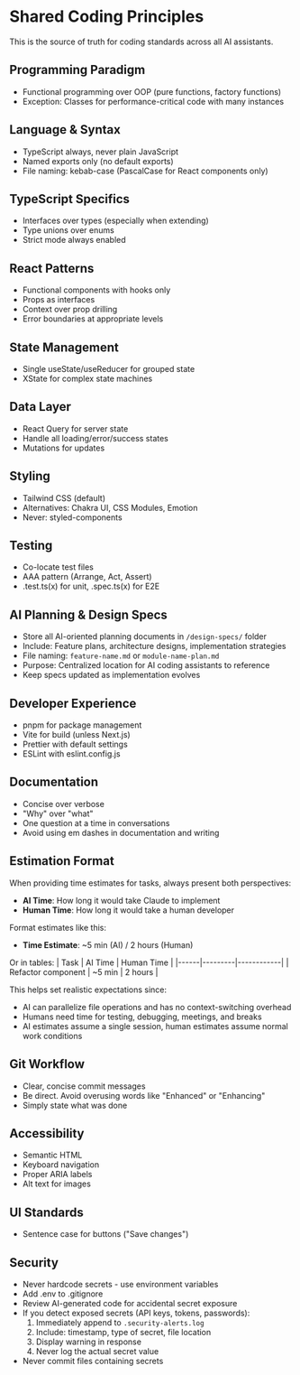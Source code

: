 # Shared Coding Principles

This is the source of truth for coding standards across all AI assistants.

## Programming Paradigm

- Functional programming over OOP (pure functions, factory functions)
- Exception: Classes for performance-critical code with many instances

## Language & Syntax

- TypeScript always, never plain JavaScript
- Named exports only (no default exports)
- File naming: kebab-case (PascalCase for React components only)

## TypeScript Specifics

- Interfaces over types (especially when extending)
- Type unions over enums
- Strict mode always enabled

## React Patterns

- Functional components with hooks only
- Props as interfaces
- Context over prop drilling
- Error boundaries at appropriate levels

## State Management

- Single useState/useReducer for grouped state
- XState for complex state machines

## Data Layer

- React Query for server state
- Handle all loading/error/success states
- Mutations for updates

## Styling

- Tailwind CSS (default)
- Alternatives: Chakra UI, CSS Modules, Emotion
- Never: styled-components

## Testing

- Co-locate test files
- AAA pattern (Arrange, Act, Assert)
- .test.ts(x) for unit, .spec.ts(x) for E2E

## AI Planning & Design Specs

- Store all AI-oriented planning documents in `/design-specs/` folder
- Include: Feature plans, architecture designs, implementation strategies
- File naming: `feature-name.md` or `module-name-plan.md`
- Purpose: Centralized location for AI coding assistants to reference
- Keep specs updated as implementation evolves

## Developer Experience

- pnpm for package management
- Vite for build (unless Next.js)
- Prettier with default settings
- ESLint with eslint.config.js

## Documentation

- Concise over verbose
- "Why" over "what"
- One question at a time in conversations
- Avoid using em dashes in documentation and writing

## Estimation Format

When providing time estimates for tasks, always present both perspectives:
- **AI Time**: How long it would take Claude to implement
- **Human Time**: How long it would take a human developer

Format estimates like this:
- **Time Estimate**: ~5 min (AI) / 2 hours (Human)

Or in tables:
| Task | AI Time | Human Time |
|------|---------|------------|
| Refactor component | ~5 min | 2 hours |

This helps set realistic expectations since:
- AI can parallelize file operations and has no context-switching overhead
- Humans need time for testing, debugging, meetings, and breaks
- AI estimates assume a single session, human estimates assume normal work conditions

## Git Workflow

- Clear, concise commit messages
- Be direct. Avoid overusing words like "Enhanced" or "Enhancing"
- Simply state what was done

## Accessibility

- Semantic HTML
- Keyboard navigation
- Proper ARIA labels
- Alt text for images

## UI Standards

- Sentence case for buttons ("Save changes")

## Security

- Never hardcode secrets - use environment variables
- Add .env to .gitignore
- Review AI-generated code for accidental secret exposure
- If you detect exposed secrets (API keys, tokens, passwords):
  1. Immediately append to `.security-alerts.log`
  2. Include: timestamp, type of secret, file location
  3. Display warning in response
  4. Never log the actual secret value
- Never commit files containing secrets
